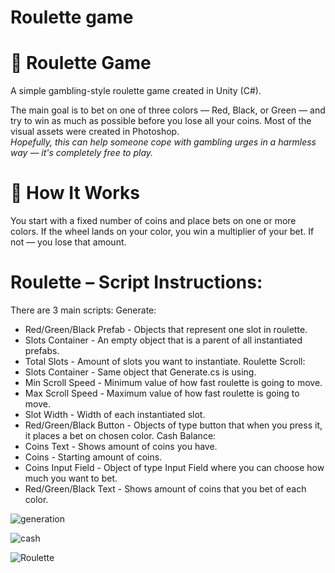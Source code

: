 # Roulette game

<H1>🎰 Roulette Game</H1>
A simple gambling-style roulette game created in Unity (C#).

The main goal is to bet on one of three colors — Red, Black, or Green — and try to win as much as possible before you lose all your coins.
Most of the visual assets were created in Photoshop.</br>
<i>Hopefully, this can help someone cope with gambling urges in a harmless way — it's completely free to play.</i>

<H1>🧠 How It Works</H1>
You start with a fixed number of coins and place bets on one or more colors.
If the wheel lands on your color, you win a multiplier of your bet. If not — you lose that amount.

# <H1>Roulette – Script Instructions:</H1>
There are 3 main scripts:
Generate:</br>
- Red/Green/Black Prefab - Objects that represent one slot in roulette.
- Slots Container - An empty object that is a parent of all instantiated prefabs.
- Total Slots - Amount of slots you want to instantiate.
Roulette Scroll:
- Slots Container - Same object that Generate.cs is using.
- Min Scroll Speed - Minimum value of how fast roulette is going to move.
- Max Scroll Speed - Maximum value of how fast roulette is going to move.
- Slot Width - Width of each instantiated slot.
- Red/Green/Black Button - Objects of type button that when you press it, it places a bet on chosen color.
Cash Balance:</br>
- Coins Text - Shows amount of coins you have.
- Coins - Starting amount of coins.
- Coins Input Field - Object of type Input Field where you can choose how much you want to bet.
- Red/Green/Black Text - Shows amount of coins that you bet of each color.

![generation](https://github.com/user-attachments/assets/61e1bdb8-b2c4-4421-a1e2-5eaba66081a0)</br>

![cash](https://github.com/user-attachments/assets/453129e1-b343-4817-9762-3f92ae2856a9)</br>

![Roulette](https://github.com/user-attachments/assets/424466f5-4c95-479b-bfa8-c7958ab61550)
